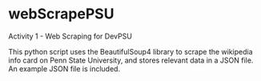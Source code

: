 # webScrapePSU
Activity 1 - Web Scraping for DevPSU

This python script uses the BeautifulSoup4 library to scrape the wikipedia info card on Penn State University, and stores relevant data in a JSON file. 
An example JSON file is included.
